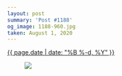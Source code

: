 ```yaml
---
layout: post
summary: 'Post #1188'
og_image: 1188-960.jpg
taken: August 1, 2020
---
```


<div class="post">
 <time>
  <a href="/1188">
   {{ page.date | date: "%B %-d, %Y" }}
  </a>
 </time>
 <a href="/1188">
  <figure data-taken="8/1/2020">
   <img sizes="(min-width: 700px) 50vw, calc(100vw - 2rem)" src="{{ site.assets_url }}/1188-480.jpg" srcset="{{ site.assets_url }}/1188-240.jpg 240w, {{ site.assets_url }}/1188-480.jpg 480w, {{ site.assets_url }}/1188-720.jpg 720w, {{ site.assets_url }}/1188-960.jpg 960w"/>
  </figure>
 </a>
</div>
